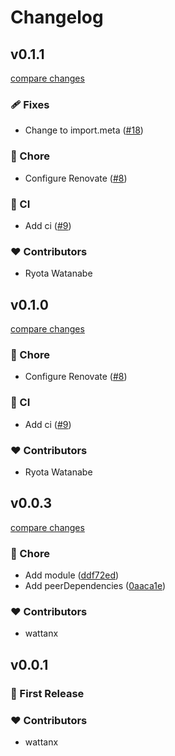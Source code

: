 # Changelog

## v0.1.1

[compare changes](https://github.com/wattanx/nuxt-vuex-module/compare/0.0.3...v0.1.1)

### 🩹 Fixes

- Change to import.meta ([#18](https://github.com/wattanx/nuxt-vuex-module/pull/18))

### 🏡 Chore

- Configure Renovate ([#8](https://github.com/wattanx/nuxt-vuex-module/pull/8))

### 🤖 CI

- Add ci ([#9](https://github.com/wattanx/nuxt-vuex-module/pull/9))

### ❤️ Contributors

- Ryota Watanabe

## v0.1.0

[compare changes](https://github.com/wattanx/nuxt-vuex-module/compare/0.0.3...v0.1.0)

### 🏡 Chore

- Configure Renovate ([#8](https://github.com/wattanx/nuxt-vuex-module/pull/8))

### 🤖 CI

- Add ci ([#9](https://github.com/wattanx/nuxt-vuex-module/pull/9))

### ❤️ Contributors

- Ryota Watanabe

## v0.0.3

[compare changes](https://github.com/wattanx/nuxt-vuex-module/compare/0.0.2...v0.0.3)

### 🏡 Chore

- Add module ([ddf72ed](https://github.com/wattanx/nuxt-vuex-module/commit/ddf72ed))
- Add peerDependencies ([0aaca1e](https://github.com/wattanx/nuxt-vuex-module/commit/0aaca1e))

### ❤️ Contributors

- wattanx

## v0.0.1

### 🚀 First Release

### ❤️ Contributors

- wattanx
